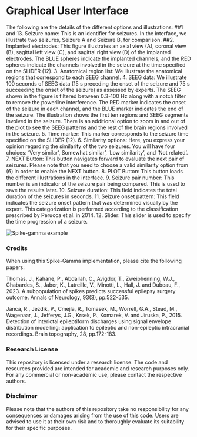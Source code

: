 # Graphical User Interface

The following are the details of the different options and illustrations:
##1 and 13. Seizure name: 
This is an identifier for seizures. In the interface, we illustrate two seizures, Seizure A and Seizure B, for comparison.
##2. Implanted electrodes: This figure illustrates an axial view (A), coronal view (B), sagittal left view (C), and sagittal right view (D) of the implanted electrodes. The BLUE spheres indicate the implanted channels, and the RED spheres indicate the channels involved in the seizure at the time specified on the SLIDER (12).
3. Anatomical region list: We illustrate the anatomical regions that correspond to each SEEG channel.
4. SEEG data: We illustrate 100 seconds of SEEG data (15 s preceding the onset of the seizure and 75 s succeeding the onset of the seizure) as assessed by experts. The SEEG shown in the figure is filtered between 0.3-100 Hz along with a notch filter to remove the powerline interference. The RED marker indicates the onset of the seizure in each channel, and the BLUE marker indicates the end of the seizure. The illustration shows the first ten regions and SEEG segments involved in the seizure. There is an additional option to zoom in and out of the plot to see the SEEG patterns and the rest of the brain regions involved in the seizure.
5. Time marker: This marker corresponds to the seizure time specified on the SLIDER (12).
6. Similarity options: Here, you express your opinion regarding the similarity of the two seizures. You will have four choices: ‘Very similar’, Somewhat similar’, ‘Low similarity’, and ‘Not related’.
7. NEXT Button: This button navigates forward to evaluate the next pair of seizures. Please note that you need to choose a valid similarity option from (6) in order to enable the NEXT button.
8. PLOT Button: This button loads the different illustrations in the interface.
9. Seizure pair number: This number is an indicator of the seizure pair being compared. This is used to save the results later.
10. Seizure duration: This field indicates the total duration of the seizures in seconds.
11. Seizure onset pattern: This field indicates the seizure onset pattern that was determined visually by the expert. This categorization is performed according to the classification prescribed by Perucca et al. in 2014.
12. Slider: This slider is used to specify the time progression of a seizure.



![Spike-gamma example](example.png)


### Credits

When using this Spike-Gamma implementation, please cite the following papers:

Thomas, J., Kahane, P., Abdallah, C., Avigdor, T., Zweiphenning, W.J., Chabardes, S., Jaber, K., Latreille, V., Minotti, L., Hall, J. and Dubeau, F., 2023. A subpopulation of spikes predicts successful epilepsy surgery outcome. Annals of Neurology, 93(3), pp.522-535.

Janca, R., Jezdik, P., Cmejla, R., Tomasek, M., Worrell, G.A., Stead, M., Wagenaar, J., Jefferys, J.G., Krsek, P., Komarek, V. and Jiruska, P., 2015. Detection of interictal epileptiform discharges using signal envelope distribution modelling: application to epileptic and non-epileptic intracranial recordings. Brain topography, 28, pp.172-183.

### Research License
This repository is licensed under a research license. The code and resources provided are intended for academic and research purposes only. For any commercial or non-academic use, please contact the respective authors.

### Disclaimer
Please note that the authors of this repository take no responsibility for any consequences or damages arising from the use of this code. Users are advised to use it at their own risk and to thoroughly evaluate its suitability for their specific purposes.




